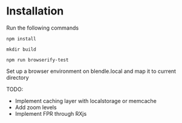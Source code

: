 # Installation

Run the following commands

	npm install

	mkdir build

	npm run browserify-test


Set up a browser environment on blendle.local and map it to current directory


TODO:
- Implement caching layer with localstorage or memcache
- Add zoom levels
- Implement FPR through RXjs